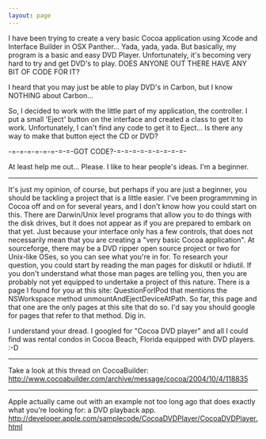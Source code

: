 ```yaml
---
layout: page
---
```


I have been trying to create a very basic Cocoa application using Xcode and Interface Builder in OSX Panther... Yada, yada, yada. But basically, my program is a basic and easy DVD Player. Unfortunately, it's becoming very hard to try and get DVD's to play. DOES ANYONE OUT THERE HAVE ANY BIT OF CODE FOR IT?

I heard that you may just be able to play DVD's in Carbon, but I know NOTHING about Carbon...

So, I decided to work with the little part of my application, the controller. I put a small 'Eject' button on the interface and created a class to get it to work. Unfortunately, I can't find any code to get it to Eject... Is there any way to make that button eject the CD or DVD?

-=-=-=-=-=-=-=-=-GOT CODE?-=-=-=-=-=-=-=-=-=-

At least help me out... Please. I like to hear people's ideas. I'm a beginner.

----

It's just my opinion, of course, but perhaps if you are just a beginner, you should be tackling a project that is a little easier. I've been programmming in Cocoa off and on for several years, and I don't know how you could start on this. There are Darwin/Unix level programs that allow you to do things with the disk drives, but it does not appear as if you are prepared to embark on that yet. Just because your interface only has a few controls, that does not necessarily mean that you are creating a "very basic Cocoa application". At sourceforge, there may be a DVD ripper open source project or two for Unix-like OSes, so you can see what you're in for. To research your question, you could start by reading the man pages for diskutil or hdiutil. If you don't understand what those man pages are telling you, then you are probably not yet equipped to undertake a project of this nature. There is a page I found for you at this site: QuestionForIPod that mentions the NSWorkspace method unmountAndEjectDeviceAtPath. So far, this page and that one are the only pages at this site that do so. I'd say you should google for pages that refer to that method. Dig in.

I understand your dread. I googled for "Cocoa DVD player" and all I could find was rental condos in Cocoa Beach, Florida equipped with DVD players.   :-D

----

Take a look at this thread on CocoaBuilder: http://www.cocoabuilder.com/archive/message/cocoa/2004/10/4/118835

----

Apple actually came out with an example not too long ago that does exactly what you're looking for: a DVD playback app. http://developer.apple.com/samplecode/CocoaDVDPlayer/CocoaDVDPlayer.html
